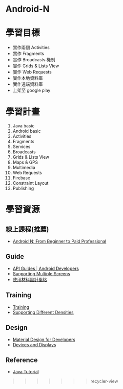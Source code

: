 # Android-N #

# 學習目標
* 實作兩個 Activities
* 實作 Fragments
* 實作 Broadcasts 機制
* 實作 Grids & Lists View
* 實作 Web Requests
* 實作本地資料庫
* 實作遠端資料庫
* 上架至 google play

# 學習計畫
1. Java basic
2. Android basic
3. Activities
4. Fragments
5. Services
6. Broadcasts
7. Grids & Lists View
8. Maps & GPS
9. Multimedia
10. Web Requests
11. Firebase
12. Constraint Layout
13. Publishing

# 學習資源
## 線上課程(推薦)
* [Android N: From Beginner to Paid Professional](https://www.udemy.com/learn-android/learn/v4/overview)
## Guide
* [API Guides | Android Developers](https://developer.android.com/guide/index.html)
* [Supporting Multiple Screens](https://developer.android.com/guide/practices/screens_support.html)
* [使用材料設計風格](https://developer.android.com/training/material/theme.html?hl=zh-tw)
## Training
* [Training](https://developer.android.com/training/index.html)
* [Supporting Different Densities](https://developer.android.com/training/multiscreen/screendensities.html)
## Design
* [Material Design for Developers](https://material.io/guidelines/material-design/introduction.html)
* [Devices and Displays](https://developer.android.com/design/style/devices-displays.html)
## Reference
* [Java Tutorial](https://www.tutorialspoint.com/java/java_methods.htm)
>>>>>>> recycler-view
